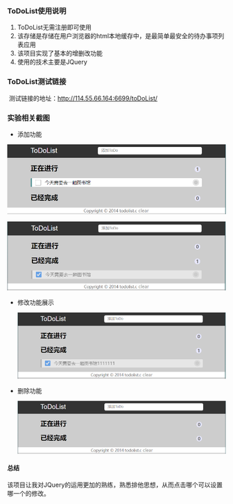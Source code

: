 ### ToDoList使用说明

1. ToDoList无需注册即可使用
2. 该存储是存储在用户浏览器的html本地缓存中，是最简单最安全的待办事项列表应用
3. 该项目实现了基本的增删改功能
4. 使用的技术主要是JQuery

### ToDoList测试链接

​	测试链接的地址：<a href="http://114.55.66.164:6699/toDoList/">http://114.55.66.164:6699/toDoList/</a>

### 实验相关截图

- 添加功能

![1602126804842](https://github.com/xuan6688/todoList/blob/master/typora-user-images/1602126804842.png)

![1602126826690](https://github.com/xuan6688/todoList/blob/master/typora-user-images/1602126826690.png)

- 修改功能展示

  ![1602126858215](https://github.com/xuan6688/todoList/blob/master/typora-user-images/1602126858215.png)

- 删除功能

  ![1602126893508](https://github.com/xuan6688/todoList/blob/master/typora-user-images/1602126893508.png)

#### 总结

该项目让我对JQuery的运用更加的熟练，熟悉排他思想，从而点击哪个可以设置哪一个的修改。